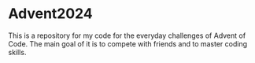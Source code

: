 # Advent2024
This is a repository for my code for the everyday challenges of Advent of Code. The main goal of it is to compete with friends and to master coding skills.
